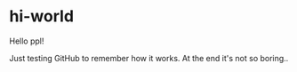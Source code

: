 # hi-world

Hello ppl!

Just testing GitHub to remember how it works.
At the end it's not so boring..
